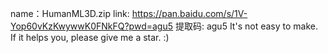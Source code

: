name：HumanML3D.zip
link: https://pan.baidu.com/s/1V-Yop60vKzKwywwK0FNkFQ?pwd=agu5 提取码: agu5 
It's not easy to make. If it helps you, please give me a star.  :)
